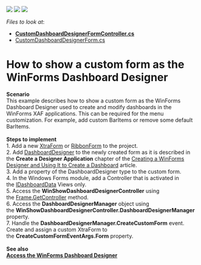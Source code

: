 <!-- default badges list -->
![](https://img.shields.io/endpoint?url=https://codecentral.devexpress.com/api/v1/VersionRange/128593320/23.1.6%2B)
[![](https://img.shields.io/badge/Open_in_DevExpress_Support_Center-FF7200?style=flat-square&logo=DevExpress&logoColor=white)](https://supportcenter.devexpress.com/ticket/details/T473819)
[![](https://img.shields.io/badge/📖_How_to_use_DevExpress_Examples-e9f6fc?style=flat-square)](https://docs.devexpress.com/GeneralInformation/403183)
<!-- default badges end -->
<!-- default file list -->
*Files to look at*:

* **[CustomDashboardDesignerFormController.cs](CS/EF/DashboardCustomFormEF/DashboardCustomFormEF.Win/Controllers/CustomDashboardDesignerFormController.cs)**
* [CustomDashboardDesignerForm.cs](CS/EF/DashboardCustomFormEF/DashboardCustomFormEF.Win/CustomDashboardDesignerForm.cs)
<!-- default file list end -->
# How to show a custom form as the WinForms Dashboard Designer


<p><strong>Scenario</strong><br>This example describes how to show a custom form as the WinForms Dashboard Designer used to create and modify dashboards in the WinForms XAF applications. This can be required for the menu customization. For example, add custom BarItems or remove some default BarItems.<br><br><strong>Steps to implement<br></strong>1. Add a new <a href="https://documentation.devexpress.com/#WindowsForms/clsDevExpressXtraEditorsXtraFormtopic">XtraForm</a> or <a href="https://documentation.devexpress.com/#WindowsForms/clsDevExpressXtraBarsRibbonRibbonFormtopic">RibbonForm</a> to the project.<br>2. Add <a href="https://documentation.devexpress.com/#Dashboard/clsDevExpressDashboardWinDashboardDesignertopic">DashboardDesigner</a> to the newly created form as it is described in the <strong>Create a Designer Application</strong> chapter of the <a href="https://documentation.devexpress.com/#Dashboard/CustomDocument12137">Creating a WinForms Designer and Using It to Create a Dashboard</a> article.<br>3. Add a property of the DashboardDesigner type to the custom form.<br>4. In the Windows Forms module, add a Controller that is activated in the <a href="https://documentation.devexpress.com/#eXpressAppFramework/clsDevExpressPersistentBaseIDashboardDatatopic">IDashboardData</a> Views only.<br>5. Access the <strong>WinShowDashboardDesignerController</strong> using the <a href="https://documentation.devexpress.com/#eXpressAppFramework/DevExpressExpressAppFrame_GetController%7eControllerType%7etopic">Frame.GetController<ControllerType></a> method.<br>6. Access the <strong>DashboardDesignerManager</strong> object using the <strong>WinShowDashboardDesignerController.DashboardDesignerManager</strong> property.<br>7. Handle the <strong>DashboardDesignerManager.CreateCustomForm</strong> event. Create and assign a custom XtraForm to the <strong>CreateCustomFormEventArgs.Form</strong> property.<br><br><strong>See also<br></strong><strong><a href="https://documentation.devexpress.com/#eXpressAppFramework/CustomDocument117716">Access the WinForms Dashboard Designer</a></strong></p>

<br/>


